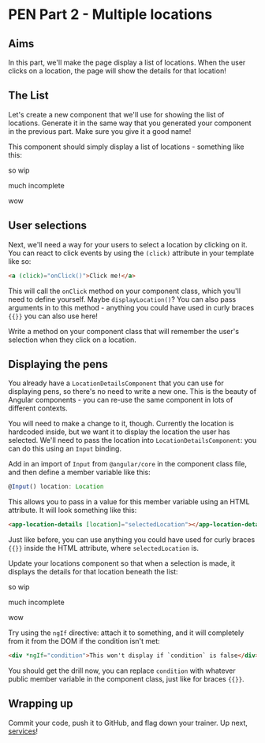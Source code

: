 # PEN Part 2 - Multiple locations

## Aims

In this part, we'll make the page display a list of locations. When the user clicks on a location, the page will show the details for that location!

## The List

Let's create a new component that we'll use for showing the list of locations. Generate it in the same way that you generated your component in the previous part. Make sure you give it a good name!

This component should simply display a list of locations - something like this:

so wip

much incomplete

wow

## User selections

Next, we'll need a way for your users to select a location by clicking on it. You can react to click events by using the `(click)` attribute in your template like so:

```html
<a (click)="onClick()">Click me!</a>
```

This will call the `onClick` method on your component class, which you'll need to define yourself. Maybe `displayLocation()`? You can also pass arguments in to this method - anything you could have used in curly braces `{{}}` you can also use here!

Write a method on your component class that will remember the user's selection when they click on a location.

## Displaying the pens

You already have a `LocationDetailsComponent` that you can use for displaying pens, so there's no need to write a new one. This is the beauty of Angular components - you can re-use the same component in lots of different contexts.

You will need to make a change to it, though. Currently the location is hardcoded inside, but we want it to display the location the user has selected. We'll need to pass the location into `LocationDetailsComponent`: you can do this using an `Input` binding.

Add in an import of `Input` from `@angular/core` in the component class file, and then define a member variable like this:

```typescript
@Input() location: Location
```

This allows you to pass in a value for this member variable using an HTML attribute. It will look something like this:

```html
<app-location-details [location]="selectedLocation"></app-location-details>
```

Just like before, you can use anything you could have used for curly braces `{{}}` inside the HTML attribute, where `selectedLocation` is.

Update your locations component so that when a selection is made, it displays the details for that location beneath the list:

so wip

much incomplete

wow

Try using the `ngIf` directive: attach it to something, and it will completely from it from the DOM if the condition isn't met:

```html
<div *ngIf="condition">This won't display if `condition` is false</div>
```

You should get the drill now, you can replace `condition` with whatever public member variable in the component class, just like for braces `{{}}`.

## Wrapping up

Commit your code, push it to GitHub, and flag down your trainer. Up next, [services](Part3.md)!